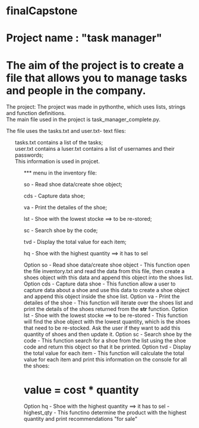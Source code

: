 # finalCapstone
# Project name : "task manager"
# The aim of the project is to create a file that allows you to manage tasks and people in the company.<br />
The project:
The project was made in pythonthe, which uses lists, strings and function definitions.<br />
The main file used in the project is task_manager_complete.py.<br />

The file uses the tasks.txt and user.txt- text files:<br/>
<ul> tasks.txt contains a list of the tasks;<br/>
     user.txt contains a luser.txt contains a list of usernames and their passwords;<br/>
    This information is used in projcet.<br/>
  <ul/>
*** menu in the inventory file:

so - Read shoe data/create shoe object;

cds - Capture data shoe;

va - Print the detailes of the shoe;

lst - Shoe with the lowest stocke ==> to be re-stored;

sc - Search shoe by the code;

tvd - Display the total value for each item;

hq - Shoe with the highest quantity ==> it has to sel

Option so - Read shoe data/create shoe object - This function open the file
inventory.txt and read the data from this file, then create
a shoes object with this data and append this object into the
shoes list.
Option cds - Capture data shoe - This function allow a user to capture
data about a shoe and use this data to create a shoe object
and append this object inside the shoe list.
Option va - Print the detailes of the shoe - This function will iterate over the shoes list and
print the details of the shoes returned from the __str__ function.
Option lst - Shoe with the lowest stocke ==> to be re-stored - This function will find the shoe object with the
lowest quantity, which is the shoes that need to be re-stocked. Ask the user if they want to add this quantity of
shoes and then update it.
Option sc - Search shoe by the code - This function search for a shoe from the list
using the shoe code and return this object so that it be printed.
Option tvd - Display the total value for each item - This function will calculate the total value
for each item and print this information on the console for all the shoes:
# value = cost * quantity
Option hq - Shoe with the highest quantity ==> it has to sel - highest_qty - This functino determine the product with
the highest quantity and print recommendations "for sale"
